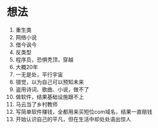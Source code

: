 # 想法

1. 重生类
2. 网络小说
3. 借今讽今
4. 反类型
5. 程序员，恐惧秃顶，穿越
6. 大概20年
7. 一无是处，平行宇宙
8. 错觉，以为自己可以预知未来
9. 盗用诗词、歌曲、小说，做不了
10. 做软件，结果基础设施跟不上
11. 马云当了乡村教师
12. 写简单软件赚钱，全都用来买短位com域名，结果一直赔钱
13. 开始认识自己的平凡，但在生活中却处处语出惊人